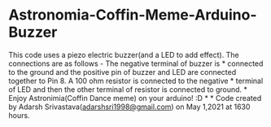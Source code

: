 # Astronomia-Coffin-Meme-Arduino-Buzzer
This code uses a piezo electric buzzer(and a LED to add effect). The connections are as follows - The negative terminal of buzzer is   * connected to the ground and the positive pin of buzzer and LED are connected together to Pin 8. A 100 ohm resistor is connected to the negative  * terminal of LED and then the other terminal of resistor is connected to ground.  * Enjoy Astronimia(Coffin Dance meme) on your arduino! :D  *   * Code created by Adarsh Srivastava(adarshsri1998@gmail.com) on May 1,2021 at 1630 hours.
